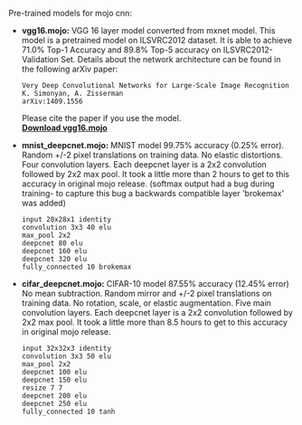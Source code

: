 Pre-trained models for mojo cnn:

+ **vgg16.mojo:** VGG 16 layer model converted from mxnet model.  This model is a pretrained model on ILSVRC2012 dataset. It is able to achieve 71.0% Top-1 Accuracy and 89.8% Top-5 accuracy on ILSVRC2012-Validation Set. Details about the network architecture can be found in the following arXiv paper:
  ```
  Very Deep Convolutional Networks for Large-Scale Image Recognition
  K. Simonyan, A. Zisserman
  arXiv:1409.1556
  ```
   Please cite the paper if you use the model.    
   [**Download vgg16.mojo**](https://drive.google.com/file/d/0B5Dx9ePCIXQAZU51T0MyQXpvOXc/view?usp=sharing)

+ **mnist_deepcnet.mojo:** MNIST model 99.75% accuracy (0.25% error). Random +/-2 pixel translations on training data. No elastic distortions. Four convolution layers.  Each deepcnet layer is a 2x2 convolution followed by 2x2 max pool.  It took a little more than 2 hours to get to this accuracy in original mojo release. (softmax output had a bug during training- to capture this bug a backwards compatible layer 'brokemax' was added)
  ```  
  input 28x28x1 identity  
  convolution 3x3 40 elu
  max_pool 2x2
  deepcnet 80 elu
  deepcnet 160 elu
  deepcnet 320 elu
  fully_connected 10 brokemax
  ```  

+ **cifar_deepcnet.mojo:** CIFAR-10 model 87.55% accuracy (12.45% error) No mean subtraction. Random mirror and +/-2 pixel translations on training data. No rotation, scale, or elastic augmentation.  Five main convolution layers. Each deepcnet layer is a 2x2 convolution followed by 2x2 max pool.  It took a little more than 8.5 hours to get to this accuracy in original mojo release. 
  ```
  input 32x32x3 identity  
  convolution 3x3 50 elu
  max_pool 2x2
  deepcnet 100 elu
  deepcnet 150 elu
  resize 7 7
  deepcnet 200 elu
  deepcnet 250 elu
  fully_connected 10 tanh
  ```
